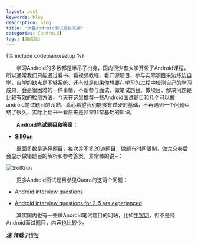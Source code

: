 ```yaml
---
layout: post
keywords: blog
description: blog
title: "大量Android面试题目来袭"
categories: [android]
tags: [面试题]
---
```

{% include codepiano/setup %}

&emsp;&emsp;学习Android的多数都是半吊子出身，国内很少有大学开设了Android课程，所以通常我们只能通过看书、看视频教程、看开源项目、参与实际项目来边练边自学，自学的缺点是不够系统、还有就是如果你想要在学习的过程中检测自己的学习成果，会是很困难的一件事情，不断参与面试、做笔试题目、做项目、解决问题是比较有效的检测方法，今天在这里推荐一些Android面试题目和几个可以做android笔试题目的网站，真心希望我们能够有过硬的基础，不再遇到一个问题纠结了很久，实际上翻书一看原来是非常非常基础的知识。

&emsp;&emsp;**Android笔试题目和答案：**

- **[SillGun](http://skillgun.com/android/interview-questions-and-answers)**

&emsp;&emsp;里面多数是选择题目，每次差不多20道题目，做题有时间限制，做完交卷后会显示做错题目的解析和参考答案，非常棒的说~：

![SkillGun](http://img.my.csdn.net/uploads/201412/25/1419482071_9440.jpg)

&emsp;&emsp;更多Android面试题目参见Quora的这两个问题：

- [Android interview questions](http://androidquestions.quora.com/Android-interview-questions)

- [Android interview questions for 2-5 yrs experienced](http://androidquestions.quora.com/Android-interview-questions-for-2-5-yrs-experienced)

&emsp;&emsp;其实国内也有一些做Android笔试题目的网站，比如[牛客网](http://www.nowcoder.com/)，但不是纯Android面试题目，内容也比较少。

***注:转载于***[博客](http://zmywly8866.github.io/2014/12/24/android-interview-questions-and-answers.html)

	